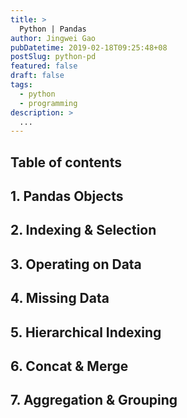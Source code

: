 ```yaml
---
title: >
  Python | Pandas
author: Jingwei Gao
pubDatetime: 2019-02-18T09:25:48+08
postSlug: python-pd
featured: false
draft: false
tags:
  - python
  - programming
description: >
  ...
---
```


## Table of contents

## 1. Pandas Objects

## 2. Indexing & Selection

## 3. Operating on Data

## 4. Missing Data

## 5. Hierarchical Indexing

## 6. Concat & Merge

## 7. Aggregation & Grouping

